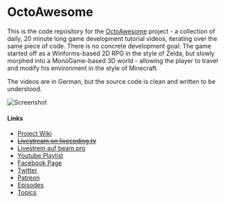 # OctoAwesome
This is the code repository for the [OctoAwesome](http://wiki.octoawesome.net/wiki/Hauptseite) project - a collection of daily, 20 minute long game development tutorial videos, iterating over the same piece of code. There is no concrete development goal: The game started off as a Winforms-based 2D RPG in the style of Zelda, but slowly morphed into a MonoGame-based 3D world - allowing the player to travel and modify his environment in the style of Minecraft. 

The videos are in German, but the source code is clean and written to be understood.

![Screenshot](http://wiki.octoawesome.net/images/thumb/0/01/Livestream.png/800px-Livestream.png)

#### Links
* [Project Wiki](http://wiki.octoawesome.net/wiki/Hauptseite)
* <del>[Livestream on livecoding.tv](http://www.livecoding.tv/bobstriker)</del>
* [Livestrem auf beam.pro](http://beam.pro/tomwendel)
* [Youtube Playlist](https://www.youtube.com/playlist?list=PLFOBQ8ri3LGzTuupbPahvVylv4OOyRVaK)
* [Facebook Page](https://www.facebook.com/octoawesome)
* [Twitter](http://www.twitter.com/bobstriker)
* [Patreon](http://www.patreon.com/bobstriker)
* [Episodes](http://wiki.octoawesome.net/wiki/Episoden)
* [Topics](http://wiki.octoawesome.net/wiki/Themen)
